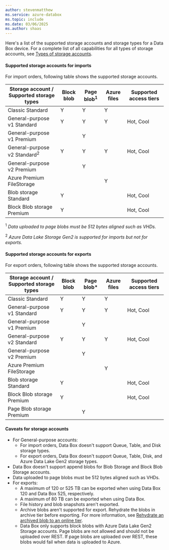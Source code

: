 ```yaml
---
author: stevenmatthew
ms.service: azure-databox
ms.topic: include
ms.date: 03/06/2025
ms.author: shaas
---
```


Here's a list of the supported storage accounts and storage types for a Data Box device. For a complete list of all capabilities for all types of storage accounts, see [Types of storage accounts](../articles/storage/common/storage-account-overview.md#types-of-storage-accounts).

#### Supported storage accounts for imports

For import orders, following table shows the supported storage accounts.

| **Storage account / Supported storage types** | **Block blob** |**Page blob**<sup>1</sup> |**Azure files** |**Supported access tiers**|
| --- | --- | -- | -- | -- |
| Classic Standard | Y | Y | Y |
| General-purpose v1 Standard  | Y | Y | Y | Hot, Cool |
| General-purpose v1 Premium  |  | Y| | |
| General-purpose v2 Standard<sup>2</sup>  | Y | Y | Y | Hot, Cool|
| General-purpose v2 Premium  |  |Y | |  |
| Azure Premium FileStorage |  |  | Y |  |  
| Blob storage Standard | Y | | | Hot, Cool |
| Block Blob storage Premium |Y | | | Hot, Cool |


<sup>1</sup> *Data uploaded to page blobs must be 512 bytes aligned such as VHDs.*

<sup>2</sup> *Azure Data Lake Storage Gen2 is supported for imports but not for exports.*


#### Supported storage accounts for exports

For export orders, following table shows the supported storage accounts.

| **Storage account / Supported storage types** | **Block blob** |**Page blob*** |**Azure files** |**Supported access tiers**|
| --- | --- | -- | -- | -- |
| Classic Standard | Y | Y | Y | |
| General-purpose v1 Standard  | Y | Y | Y | Hot, Cool |
| General-purpose v1 Premium  |  | Y| | |
| General-purpose v2 Standard  | Y | Y | Y | Hot, Cool |
| General-purpose v2 Premium  |  |Y | | |
| Azure Premium FileStorage |  |  | Y |  |
| Blob storage Standard |Y | | | Hot, Cool |
| Block Blob storage Premium |Y | | | Hot, Cool |
| Page Blob storage Premium | |Y | | |

#### Caveats for storage accounts

- For General-purpose accounts:
  - For import orders, Data Box doesn't support Queue, Table, and Disk storage types.
  - For export orders, Data Box doesn't support Queue, Table, Disk, and Azure Data Lake Gen2 storage types.
- Data Box doesn't support append blobs for Blob Storage and Block Blob Storage accounts.
- Data uploaded to page blobs must be 512 bytes aligned such as VHDs.
- For exports:
  - A maximum of 120 or 525 TB can be exported when using Data Box 120 and Data Box 525, respectively. 
  - A maximum of 80 TB can be exported when using Data Box.
  - File history and blob snapshots aren't exported.
  - Archive blobs aren't supported for export. Rehydrate the blobs in archive tier before exporting. For more information, see [Rehydrate an archived blob to an online tier](../articles/storage/blobs/archive-rehydrate-overview.md).
  - Data Box only supports block blobs with Azure Data Lake Gen2 Storage accounts. Page blobs are not allowed and should not be uploaded over REST.  If page blobs are uploaded over REST, these blobs would fail when data is uploaded to Azure.
